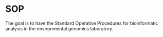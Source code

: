 # SOP

The goal is to have the Standard Operative Procedures for bioinformatic analysis in the environmental genomics laboratory. 
